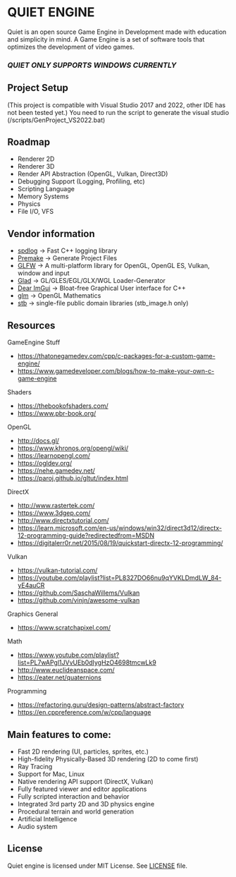 # QUIET ENGINE

 Quiet is an open source Game Engine in Development made with education and simplicity in mind. A Game Engine is a set of software tools that optimizes the development of video games.

### *QUIET ONLY SUPPORTS WINDOWS CURRENTLY*

## Project Setup
(This project is compatible with Visual Studio 2017 and 2022, other IDE has not been tested yet.)
You need to run the script to generate the visual studio (/scripts/GenProject_VS2022.bat)

## Roadmap
* Renderer 2D
* Renderer 3D
* Render API Abstraction (OpenGL, Vulkan, Direct3D)
* Debugging Support (Logging, Profiling, etc)
* Scripting Language
* Memory Systems
* Physics
* File I/O, VFS

## Vendor information
* [spdlog](https://github.com/gabime/spdlog) -> Fast C++ logging library 
* [Premake](https://github.com/premake/premake-core) -> Generate Project Files 
* [GLFW](https://github.com/glfw/glfw) -> A multi-platform library for OpenGL, OpenGL ES, Vulkan, window and input 
* [Glad](https://github.com/Dav1dde/glad) -> GL/GLES/EGL/GLX/WGL Loader-Generator 
* [Dear ImGui](https://github.com/ocornut/imgui) -> Bloat-free Graphical User interface for C++ 
* [glm](https://github.com/g-truc/glm) -> OpenGL Mathematics 
* [stb](https://github.com/nothings/stb) -> single-file public domain libraries (stb_image.h only)

## Resources
GameEngine Stuff
* https://thatonegamedev.com/cpp/c-packages-for-a-custom-game-engine/
* https://www.gamedeveloper.com/blogs/how-to-make-your-own-c-game-engine

Shaders
* https://thebookofshaders.com/
* https://www.pbr-book.org/

OpenGL
* http://docs.gl/
* https://www.khronos.org/opengl/wiki/
* https://learnopengl.com/
* https://ogldev.org/
* https://nehe.gamedev.net/
* https://paroj.github.io/gltut/index.html

DirectX
* http://www.rastertek.com/
* https://www.3dgep.com/
* http://www.directxtutorial.com/
* https://learn.microsoft.com/en-us/windows/win32/direct3d12/directx-12-programming-guide?redirectedfrom=MSDN
* https://digitalerr0r.net/2015/08/19/quickstart-directx-12-programming/

Vulkan
* https://vulkan-tutorial.com/
* https://youtube.com/playlist?list=PL8327DO66nu9qYVKLDmdLW_84-yE4auCR
* https://github.com/SaschaWillems/Vulkan
* https://github.com/vinjn/awesome-vulkan

Graphics General
* https://www.scratchapixel.com/

Math
* https://www.youtube.com/playlist?list=PL7wAPgl1JVvUEb0dIygHzO4698tmcwLk9
* http://www.euclideanspace.com/
* https://eater.net/quaternions

Programming
* https://refactoring.guru/design-patterns/abstract-factory
* https://en.cppreference.com/w/cpp/language

## Main features to come:
- Fast 2D rendering (UI, particles, sprites, etc.)
- High-fidelity Physically-Based 3D rendering (2D to come first)
- Ray Tracing
- Support for Mac, Linux
- Native rendering API support (DirectX, Vulkan)
- Fully featured viewer and editor applications
- Fully scripted interaction and behavior
- Integrated 3rd party 2D and 3D physics engine
- Procedural terrain and world generation
- Artificial Intelligence
- Audio system

## License
Quiet engine is licensed under MIT License. See [LICENSE](LICENSE) file.